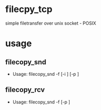 # filecpy_tcp
simple filetransfer over unix socket - POSIX
# usage
## filecopy_snd
 * Usage: filecopy_snd -f <file> [-i <ip>] [-p <port>]

## filecopy_rcv
 * Usage: filecopy_snd -f <file> [-p <port>]

